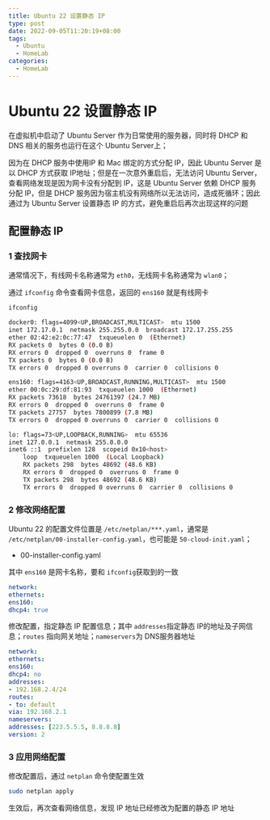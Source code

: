 ```yaml
---
title: Ubuntu 22 设置静态 IP
type: post
date: 2022-09-05T11:20:19+08:00
tags:
  - Ubuntu
  - HomeLab
categories:
  - HomeLab
---
```


# Ubuntu 22 设置静态 IP

在虚拟机中启动了 Ubuntu Server 作为日常使用的服务器，同时将 DHCP 和 DNS 相关的服务也运行在这个 Ubuntu Server上；

因为在 DHCP 服务中使用IP 和 Mac 绑定的方式分配 IP，因此 Ubuntu Server 是以 DHCP 方式获取 IP地址；但是在一次意外重启后，无法访问 Ubuntu Server，查看网络发现是因为网卡没有分配到 IP，这是 Ubuntu Server 依赖 DHCP 服务分配 IP，但是 DHCP 服务因为宿主机没有网络所以无法访问，造成死循环；因此通过为 Ubuntu Server 设置静态 IP 的方式，避免重启后再次出现这样的问题

## 配置静态 IP

### 1 查找网卡

通常情况下，有线网卡名称通常为 `eth0`，无线网卡名称通常为 `wlan0`；

通过 `ifconfig` 命令查看网卡信息，返回的 `ens160` 就是有线网卡

```bash
ifconfig

docker0: flags=4099<UP,BROADCAST,MULTICAST>  mtu 1500
inet 172.17.0.1  netmask 255.255.0.0  broadcast 172.17.255.255
ether 02:42:e2:0c:77:47  txqueuelen 0  (Ethernet)
RX packets 0  bytes 0 (0.0 B)
RX errors 0  dropped 0  overruns 0  frame 0
TX packets 0  bytes 0 (0.0 B)
TX errors 0  dropped 0 overruns 0  carrier 0  collisions 0

ens160: flags=4163<UP,BROADCAST,RUNNING,MULTICAST>  mtu 1500
ether 00:0c:29:df:81:93  txqueuelen 1000  (Ethernet)
RX packets 73618  bytes 24761397 (24.7 MB)
RX errors 0  dropped 0  overruns 0  frame 0
TX packets 27757  bytes 7800899 (7.8 MB)
TX errors 0  dropped 0 overruns 0  carrier 0  collisions 0

lo: flags=73<UP,LOOPBACK,RUNNING>  mtu 65536
inet 127.0.0.1  netmask 255.0.0.0
inet6 ::1  prefixlen 128  scopeid 0x10<host>
    loop  txqueuelen 1000  (Local Loopback)
    RX packets 298  bytes 48692 (48.6 KB)
    RX errors 0  dropped 0  overruns 0  frame 0
    TX packets 298  bytes 48692 (48.6 KB)
    TX errors 0  dropped 0 overruns 0  carrier 0  collisions 0
```

### 2 修改网络配置

Ubuntu 22 的配置文件位置是 `/etc/netplan/***.yaml`，通常是 `/etc/netplan/00-installer-config.yaml`，也可能是 `50-cloud-init.yaml`；

- 00-installer-config.yaml

其中 `ens160` 是网卡名称，要和 `ifconfig`获取到的一致

```yaml
network:
ethernets:
ens160:
dhcp4: true
```

修改配置，指定静态 IP 配置信息；其中 `addresses`指定静态 IP的地址及子网信息；`routes` 指向网关地址；`nameservers`为 DNS服务器地址

```yaml
network:
ethernets:
ens160:
dhcp4: no
addresses:
- 192.168.2.4/24
routes:
- to: default
via: 192.168.2.1
nameservers:
addresses: [223.5.5.5, 8.8.8.8]
version: 2
```

### 3 应用网络配置

修改配置后，通过 `netplan` 命令使配置生效

```bash
sudo netplan apply
```

生效后，再次查看网络信息，发现 IP 地址已经修改为配置的静态 IP 地址
